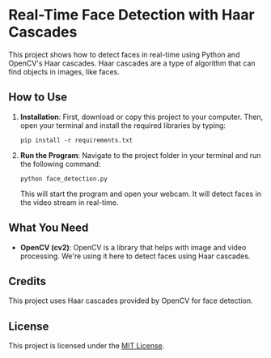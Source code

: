 # Real-Time Face Detection with Haar Cascades

This project shows how to detect faces in real-time using Python and OpenCV's Haar cascades. Haar cascades are a type of algorithm that can find objects in images, like faces.

## How to Use

1. **Installation**: First, download or copy this project to your computer. Then, open your terminal and install the required libraries by typing:
   ```
   pip install -r requirements.txt
   ```

2. **Run the Program**: Navigate to the project folder in your terminal and run the following command:
   ```
   python face_detection.py
   ```
   This will start the program and open your webcam. It will detect faces in the video stream in real-time.

## What You Need

- **OpenCV (cv2)**: OpenCV is a library that helps with image and video processing. We're using it here to detect faces using Haar cascades.

## Credits

This project uses Haar cascades provided by OpenCV for face detection.

## License

This project is licensed under the [MIT License](LICENSE).
